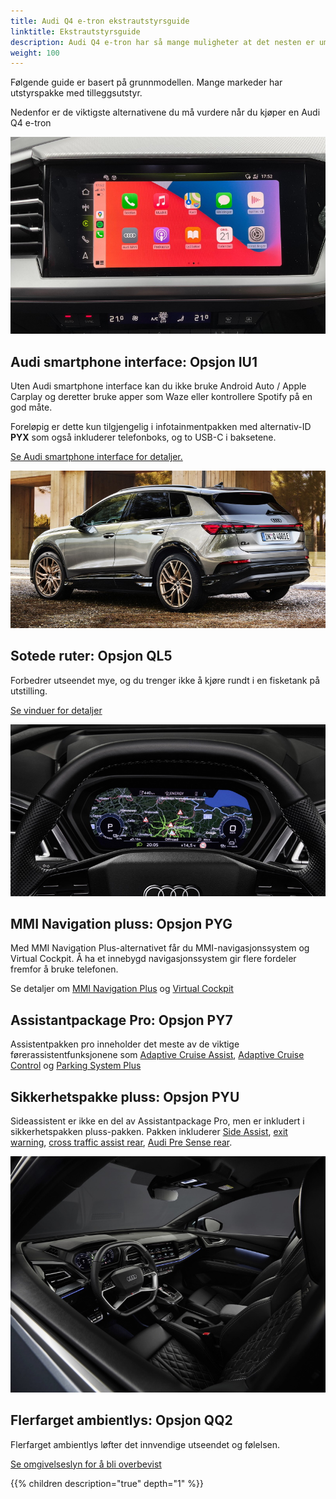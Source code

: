```yaml
---
title: Audi Q4 e-tron ekstrautstyrsguide
linktitle: Ekstrautstyrsguide
description: Audi Q4 e-tron har så mange muligheter at det nesten er umulig å få oversikten. Vi prøver å hjelpe deg med å velge de viktigste alternativene. 
weight: 100
---
```


Følgende guide er basert på grunnmodellen. Mange markeder har utstyrspakke med tilleggsutstyr.

Nedenfor er de viktigste alternativene du må vurdere når du kjøper en Audi Q4 e-tron

![IU1](iu1.jpg)

## Audi smartphone interface: Opsjon IU1

Uten Audi smartphone interface kan du ikke bruke Android Auto / Apple Carplay og deretter bruke apper som Waze eller kontrollere Spotify på en god måte.

Foreløpig er dette kun tilgjengelig i infotainmentpakken med alternativ-ID **PYX** som også inkluderer telefonboks, og to USB-C i baksetene.

[Se Audi smartphone interface for detaljer.](../technology/uiandoperations/smartphoneinterface/)

![QL2](ql5.jpg)

## Sotede ruter: Opsjon QL5

Forbedrer utseendet mye, og du trenger ikke å kjøre rundt i en fisketank på utstilling.

[Se vinduer for detaljer](../exterior/windows/#privacy-glass)

![PYG](pyg.jpg)

## MMI Navigation pluss: Opsjon PYG

Med MMI Navigation Plus-alternativet får du MMI-navigasjonssystem og Virtual Cockpit.
Å ha et innebygd navigasjonssystem gir flere fordeler fremfor å bruke telefonen.

Se detaljer om [MMI Navigation Plus](../technology/uiandoperations/navigation/) og
[Virtual Cockpit](../technology/uiandoperations/virtualcockpit/)

## Assistantpackage Pro: Opsjon PY7

Assistentpakken pro inneholder det meste av de viktige førerassistentfunksjonene som [Adaptive Cruise Assist](../technology/drivingassistance/adaptivecruiseassist/), [Adaptive Cruise Control](../technology/drivingassistance/adaptivecruisecontrol/) og [Parking System Plus](../technology/drivingassistance/parkingsystemplus/)

## Sikkerhetspakke pluss: Opsjon PYU

Sideassistent er ikke en del av Assistantpackage Pro, men er inkludert i sikkerhetspakken pluss-pakken. Pakken inkluderer [Side Assist](../technology/drivingassistance/sideassist/), [exit warning](../technology/drivingassistance/exitwarning/), [cross traffic assist rear](../technology/drivingassistance/crosstrafficassistrear/), [Audi Pre Sense rear](../technology/drivingassistance/presenserear/).

![QQ2](qq2.jpg)

## Flerfarget ambientlys: Opsjon QQ2

Flerfarget ambientlys løfter det innvendige utseendet og følelsen.

[Se omgivelseslyn for å bli overbevist](../interior/interiorlights/)

{{% children description="true" depth="1" %}}
